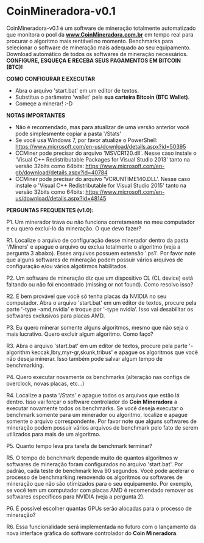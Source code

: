# CoinMineradora-v0.1
CoinMineradora-v0.1 é um software de mineração totalmente automatizado que monitora o pool da **www.CoinMineradora.com.br** em tempo real para procurar o algoritmo mais rentável no momento. Benchmarks para selecionar o software de mineração mais adequado ao seu equipamento. Download automático de todos os softwares de mineração necessários. **CONFIGURE, ESQUEÇA E RECEBA SEUS PAGAMENTOS EM BITCOIN (BTC)!**


**COMO CONFIGURAR E EXECUTAR**
- Abra o arquivo 'start.bat' em um editor de textos.
- Substitua o parâmetro 'wallet' pela **sua carteira Bitcoin (BTC Wallet)**.
- Começe a minerar! :-D


**NOTAS IMPORTANTES**
- Não é recomendado, mas para atualizar de uma versão anterior você pode simplesmente copiar a pasta '/Stats'
- Se você usa Windows 7, por favor atualize o PowerShell: 
https://www.microsoft.com/en-us/download/details.aspx?id=50395
- CCMiner pode precisar do arquivo 'MSVCR120.dll'. Nesse caso instale o 'Visual C++ Redistributable Packages for Visual Studio 2013' tanto na versão 32bits como 64bits: 
https://www.microsoft.com/en-gb/download/details.aspx?id=40784
- CCMiner pode precisar do arquivo 'VCRUNTIME140.DLL'. Nesse caso instale o 'Visual C++ Redistributable for Visual Studio 2015' tanto na versão 32bits como 64bits: 
https://www.microsoft.com/en-us/download/details.aspx?id=48145


**PERGUNTAS FREQUENTES (v1.0):**

P1. Um minerador trava ou não funciona corretamente no meu computador e eu quero excluí-lo da mineração. O que devo fazer?

R1. Localize o arquivo de configuração desse minerador dentro da pasta '/Miners' e apague o arquivo ou exclua totalmente o algoritmo (veja a pergunta 3 abaixo). Esses arquivos possuem extensão '.ps1'. Por favor note que alguns softwares de mineração podem possuir vários arquivos de configuração e/ou vários algotirmos habilitados.

P2. Um software de mineração diz que um dispositivo CL (CL device) está faltando ou não foi encontrado (missing or not found). Como resolvo isso?

R2. É bem provável que você só tenha placas da NVIDIA no seu computador. Abra o arquivo 'start.bat' em um editor de textos, procure pela parte '-type -amd,nvidia' e troque por '-type nvidia'. Isso vai desabilitar os softwares exclusivos para placas AMD.

P3. Eu quero minerar somente alguns algoritmos, mesmo que não seja o mais lucrativo. Quero excluir algum algoritmo. Como faço?

R3. Abra o arquivo 'start.bat' em um editor de textos, procure pela parte '-algorithm keccak,lbry,myr-gr,skunk,tribus' e apague os algoritmos que você não deseja minerar. Isso também pode salvar algum tempo de benchmarking.

P4. Quero executar novamente os benchmarks (alteração nas configs de overclock, novas placas, etc...)

R4. Localize a pasta '/Stats' e apague todos os arquivos que estão lá dentro. Isso vai forçar o software controlador do **Coin Mineradora** a executar novamente todos os benchmarks. Se vocẽ deseja executar o benchmark somente para um minerador ou algoritmo, localize e apague somente o arquivo correspondente. Por favor note que alguns softwares de mineração podem possuir vários arquivos de benchmark pelo fato de serem utilizados para mais de um algoritmo.

P5. Quanto tempo leva pra tarefa de benchmark terminar?

R5. O tempo de benchmark depende muito de quantos algoritmos w softwares de mineração foram configurados no arquivo 'start.bat'. Por padrão, cada teste de benchmark leva 90 segundos. Você pode acelerar o processo de benchmarking removendo os algoritmos ou softwares de mineração que não são otimizados para o seu equipamento. Por exemplo, se você tem um computador com placas AMD é recomendado remover os softwares específicos para NVIDIA (veja a pergunta 2).

P6. É possível escolher quantas GPUs serão alocadas para o processo de mineração?

R6. Essa funcionalidade será implementada no futuro com o lançamento da nova interface gráfica do software controlador do **Coin Mineradora**.

